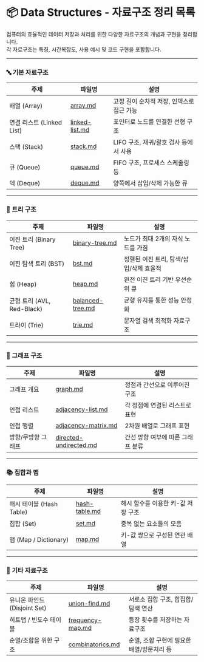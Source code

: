 # 📦 Data Structures - 자료구조 정리 목록

컴퓨터의 효율적인 데이터 저장과 처리를 위한 다양한 자료구조의 개념과 구현을 정리합니다.  
각 자료구조는 특징, 시간복잡도, 사용 예시 및 코드 구현을 포함합니다.

---

### 🔤 기본 자료구조
| 주제 | 파일명 | 설명 |
|------|--------|------|
| 배열 (Array) | [array.md](./notes/array.md) | 고정 길이 순차적 저장, 인덱스로 접근 가능 |
| 연결 리스트 (Linked List) | [linked-list.md](./notes/linked-list.md) | 포인터로 노드를 연결한 선형 구조 |
| 스택 (Stack) | [stack.md](./notes/stack.md) | LIFO 구조, 재귀/괄호 검사 등에서 사용 |
| 큐 (Queue) | [queue.md](./notes/queue.md) | FIFO 구조, 프로세스 스케줄링 등 |
| 덱 (Deque) | [deque.md](./notes/deque.md) | 양쪽에서 삽입/삭제 가능한 큐 |

---

### 🌲 트리 구조
| 주제 | 파일명 | 설명 |
|------|--------|------|
| 이진 트리 (Binary Tree) | [binary-tree.md](./notes/binary-tree.md) | 노드가 최대 2개의 자식 노드를 가짐 |
| 이진 탐색 트리 (BST) | [bst.md](./notes/bst.md) | 정렬된 이진 트리, 탐색/삽입/삭제 효율적 |
| 힙 (Heap) | [heap.md](./notes/heap.md) | 완전 이진 트리 기반 우선순위 큐 |
| 균형 트리 (AVL, Red-Black) | [balanced-tree.md](./notes/balanced-tree.md) | 균형 유지를 통한 성능 안정화 |
| 트라이 (Trie) | [trie.md](./notes/trie.md) | 문자열 검색 최적화 자료구조 |

---

### 🔗 그래프 구조
| 주제 | 파일명 | 설명 |
|------|--------|------|
| 그래프 개요 | [graph.md](./notes/graph.md) | 정점과 간선으로 이루어진 구조 |
| 인접 리스트 | [adjacency-list.md](./notes/adjacency-list.md) | 각 정점에 연결된 리스트로 표현 |
| 인접 행렬 | [adjacency-matrix.md](./notes/adjacency-matrix.md) | 2차원 배열로 그래프 표현 |
| 방향/무방향 그래프 | [directed-undirected.md](./notes/directed-undirected.md) | 간선 방향 여부에 따른 그래프 분류 |

---

### 📚 집합과 맵
| 주제 | 파일명 | 설명 |
|------|--------|------|
| 해시 테이블 (Hash Table) | [hash-table.md](./notes/hash-table.md) | 해시 함수를 이용한 키-값 저장 구조 |
| 집합 (Set) | [set.md](./notes/set.md) | 중복 없는 요소들의 모음 |
| 맵 (Map / Dictionary) | [map.md](./notes/map.md) | 키-값 쌍으로 구성된 연관 배열 |

---

### 🧮 기타 자료구조
| 주제 | 파일명 | 설명 |
|------|--------|------|
| 유니온 파인드 (Disjoint Set) | [union-find.md](./notes/union-find.md) | 서로소 집합 구조, 합집합/탐색 연산 |
| 히트맵 / 빈도수 테이블 | [frequency-map.md](./notes/frequency-map.md) | 등장 횟수를 저장하는 자료구조 |
| 순열/조합을 위한 구조 | [combinatorics.md](./notes/combinatorics.md) | 순열, 조합 구현에 필요한 배열/방문처리 등 |

